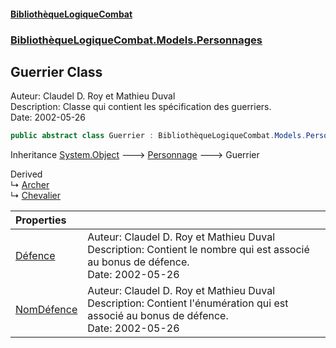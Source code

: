 #### [BibliothèqueLogiqueCombat](readme.md 'readme')
### [BibliothèqueLogiqueCombat.Models.Personnages](readme.md#BibliothèqueLogiqueCombat.Models.Personnages 'BibliothèqueLogiqueCombat.Models.Personnages')

## Guerrier Class

Auteur: Claudel D. Roy et Mathieu Duval    
Description: Classe qui contient les spécification des guerriers.     
Date:  2002-05-26

```csharp
public abstract class Guerrier : BibliothèqueLogiqueCombat.Models.Personnages.Personnage
```

Inheritance [System.Object](https://docs.microsoft.com/en-us/dotnet/api/System.Object 'System.Object') &#129106; [Personnage](BibliothèqueLogiqueCombat.Models.Personnages.Personnage.md 'BibliothèqueLogiqueCombat.Models.Personnages.Personnage') &#129106; Guerrier

Derived  
&#8627; [Archer](BibliothèqueLogiqueCombat.Models.Personnages.Archer.md 'BibliothèqueLogiqueCombat.Models.Personnages.Archer')  
&#8627; [Chevalier](BibliothèqueLogiqueCombat.Models.Personnages.Chevalier.md 'BibliothèqueLogiqueCombat.Models.Personnages.Chevalier')

| Properties | |
| :--- | :--- |
| [Défence](BibliothèqueLogiqueCombat.Models.Personnages.Guerrier.Défence.md 'BibliothèqueLogiqueCombat.Models.Personnages.Guerrier.Défence') | Auteur: Claudel D. Roy et Mathieu Duval  <br/>Description: Contient le nombre qui est associé au bonus de défence.   <br/>Date:  2002-05-26 |
| [NomDéfence](BibliothèqueLogiqueCombat.Models.Personnages.Guerrier.NomDéfence.md 'BibliothèqueLogiqueCombat.Models.Personnages.Guerrier.NomDéfence') | Auteur: Claudel D. Roy et Mathieu Duval  <br/>Description: Contient l'énumération qui est associé au bonus de défence.   <br/>Date:  2002-05-26 |
